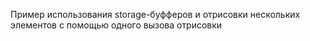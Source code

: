 Пример использования storage-буфферов и отрисовки нескольких элементов
с помощью одного вызова отрисовки
